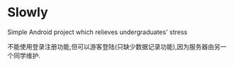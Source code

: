 # Slowly
Simple Android project which relieves undergraduates' stress

不能使用登录注册功能,但可以游客登陆(只缺少数据记录功能),因为服务器由另一个同学维护.
